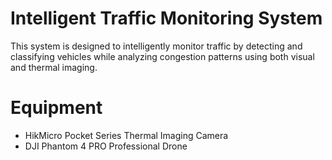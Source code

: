 # Intelligent Traffic Monitoring System

This system is designed to intelligently monitor traffic by detecting and classifying vehicles while analyzing congestion patterns using both visual and thermal imaging.

# Equipment

- HikMicro Pocket Series Thermal Imaging Camera
- DJI Phantom 4 PRO Professional Drone